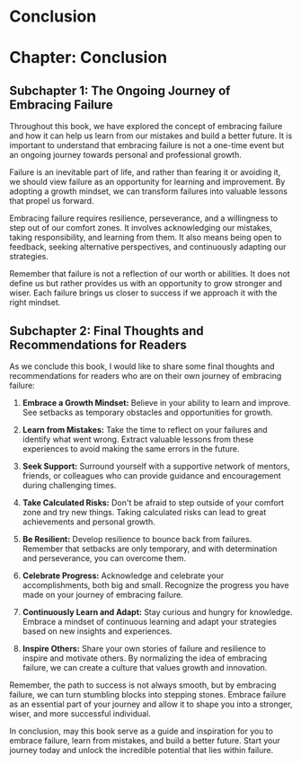 # Conclusion

Chapter: Conclusion
===================

Subchapter 1: The Ongoing Journey of Embracing Failure
------------------------------------------------------

Throughout this book, we have explored the concept of embracing failure and how it can help us learn from our mistakes and build a better future. It is important to understand that embracing failure is not a one-time event but an ongoing journey towards personal and professional growth.

Failure is an inevitable part of life, and rather than fearing it or avoiding it, we should view failure as an opportunity for learning and improvement. By adopting a growth mindset, we can transform failures into valuable lessons that propel us forward.

Embracing failure requires resilience, perseverance, and a willingness to step out of our comfort zones. It involves acknowledging our mistakes, taking responsibility, and learning from them. It also means being open to feedback, seeking alternative perspectives, and continuously adapting our strategies.

Remember that failure is not a reflection of our worth or abilities. It does not define us but rather provides us with an opportunity to grow stronger and wiser. Each failure brings us closer to success if we approach it with the right mindset.

Subchapter 2: Final Thoughts and Recommendations for Readers
------------------------------------------------------------

As we conclude this book, I would like to share some final thoughts and recommendations for readers who are on their own journey of embracing failure:

1. **Embrace a Growth Mindset:** Believe in your ability to learn and improve. See setbacks as temporary obstacles and opportunities for growth.

2. **Learn from Mistakes:** Take the time to reflect on your failures and identify what went wrong. Extract valuable lessons from these experiences to avoid making the same errors in the future.

3. **Seek Support:** Surround yourself with a supportive network of mentors, friends, or colleagues who can provide guidance and encouragement during challenging times.

4. **Take Calculated Risks:** Don't be afraid to step outside of your comfort zone and try new things. Taking calculated risks can lead to great achievements and personal growth.

5. **Be Resilient:** Develop resilience to bounce back from failures. Remember that setbacks are only temporary, and with determination and perseverance, you can overcome them.

6. **Celebrate Progress:** Acknowledge and celebrate your accomplishments, both big and small. Recognize the progress you have made on your journey of embracing failure.

7. **Continuously Learn and Adapt:** Stay curious and hungry for knowledge. Embrace a mindset of continuous learning and adapt your strategies based on new insights and experiences.

8. **Inspire Others:** Share your own stories of failure and resilience to inspire and motivate others. By normalizing the idea of embracing failure, we can create a culture that values growth and innovation.

Remember, the path to success is not always smooth, but by embracing failure, we can turn stumbling blocks into stepping stones. Embrace failure as an essential part of your journey and allow it to shape you into a stronger, wiser, and more successful individual.

In conclusion, may this book serve as a guide and inspiration for you to embrace failure, learn from mistakes, and build a better future. Start your journey today and unlock the incredible potential that lies within failure.